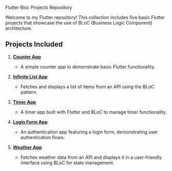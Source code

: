 Flutter Bloc Projects Repository

Welcome to my Flutter repository! This collection includes five basic Flutter projects that showcase the use of BLoC (Business Logic Component) architecture.

## Projects Included

1. <a href = "https://github.com/OPTRONIX-10/basic-projects-using-bloc.git"> **Counter App**</a> 
   - A simple counter app to demonstrate basic Flutter functionality.

2. <a href = "https://github.com/OPTRONIX-10/basic-projects-using-bloc.git">**Infinite List App**</a>
   - Fetches and displays a list of items from an API using the BLoC pattern.

3. <a href = "https://github.com/OPTRONIX-10/basic-projects-using-bloc.git">**Timer App**</a>
   - A timer app built with Flutter and BLoC to manage timer functionality.

4. <a href = "https://github.com/OPTRONIX-10/basic-projects-using-bloc.git">**Login Form App**</a>
   - An authentication app featuring a login form, demonstrating user authentication flows.

5. <a href = "https://github.com/OPTRONIX-10/basic-projects-using-bloc.git">**Weather App**</a>
   - Fetches weather data from an API and displays it in a user-friendly interface using BLoC for state management.
